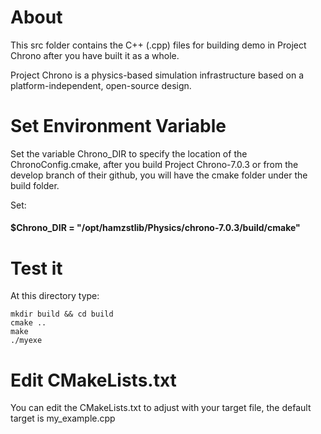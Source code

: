 # About
This src folder contains the C++ (.cpp) files for building demo in Project Chrono after you have built it as a whole.

Project Chrono is a physics-based simulation infrastructure based on a platform-independent, open-source design.

# Set Environment Variable
Set the variable Chrono_DIR to specify the location of the ChronoConfig.cmake, after you build Project Chrono-7.0.3 or from the develop branch of their github, you will have the cmake folder under the build folder.

Set:

#### $Chrono_DIR = "/opt/hamzstlib/Physics/chrono-7.0.3/build/cmake"

# Test it
At this directory type:
    
    mkdir build && cd build
    cmake ..
    make
    ./myexe
    
# Edit CMakeLists.txt
You can edit the CMakeLists.txt to adjust with your target file, the default target is my_example.cpp



